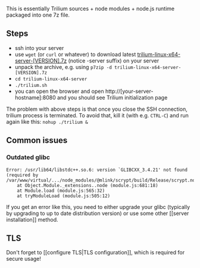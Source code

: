 This is essentially Trilium sources + node modules + node.js runtime packaged into one 7z file.

## Steps

* ssh into your server
* use `wget` (or `curl` or whatever) to download latest [
trilium-linux-x64-server-[VERSION].7z](https://github.com/zadam/trilium/releases/latest) (notice -server suffix) on your server
* unpack the archive, e.g. using `p7zip -d trilium-linux-x64-server-[VERSION].7z`
* `cd trilium-linux-x64-server`
* `./trilium.sh`
* you can open the browser and open http://[your-server-hostname]:8080 and you should see Trilium initialization page

The problem with above steps is that once you close the SSH connection, trilium process is terminated. To avoid that, kill it (with e.g. `CTRL-C`) and run again like this: `nohup ./trilium &`

## Common issues

### Outdated glibc

```
Error: /usr/lib64/libstdc++.so.6: version `GLIBCXX_3.4.21' not found (required by /var/www/virtual/.../node_modules/@mlink/scrypt/build/Release/scrypt.node)
    at Object.Module._extensions..node (module.js:681:18)
    at Module.load (module.js:565:32)
    at tryModuleLoad (module.js:505:12)
```

If you get an error like this, you need to either upgrade your glibc (typically by upgrading to up to date distribution version) or use some other [[server installation]] method.

## TLS

Don't forget to [[configure TLS|TLS configuration]], which is required for secure usage!